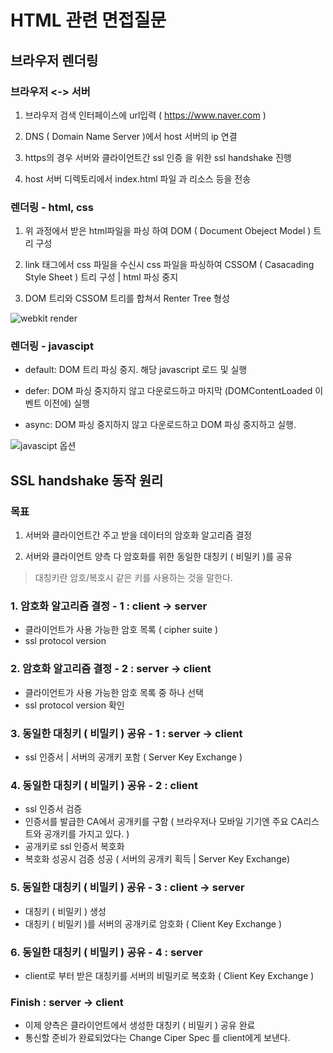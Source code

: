 # HTML 관련 면접질문

## 브라우저 렌더링

### 브라우저 <-> 서버

1. 브라우저 검색 인터페이스에 url입력 ( <https://www.naver.com> )

2. DNS ( Domain Name Server )에서 host 서버의 ip 연결

3. https의 경우 서버와 클라이언트간 ssl 인증 을 위한 ssl handshake 진행

4. host 서버 디렉토리에서 index.html 파일 과 리소스 등을 전송

### 렌더링 - html, css

1. 위 과정에서 받은 html파일을 파싱 하여 DOM ( Document Obeject Model ) 트리 구성

2. link 태그에서 css 파일을 수신시 css 파일을 파싱하여 CSSOM ( Casacading Style Sheet ) 트리 구성 | html 파싱 중지

3. DOM 트리와 CSSOM 트리를 합쳐서 Renter Tree 형성

![webkit render](https://taligarsiel.com/Projects/webkitflow.png)

### 렌더링 - javascipt

- default: DOM 트리 파싱 중지. 해당 javascript 로드 및 실행

- defer: DOM 파싱 중지하지 않고 다운로드하고 마지막 (DOMContentLoaded 이벤트 이전에) 실행

- async: DOM 파싱 중지하지 않고 다운로드하고 DOM 파싱 중지하고 실행.

![javascipt 옵션](https://kimlog.me/static/7b56046cd820d53017f5fa7124ba2255/44a54/script_load.png)

## SSL handshake 동작 원리

### 목표

1. 서버와 클라이언트간 주고 받을 데이터의 암호화 알고리즘 결정

2. 서버와 클라이언트 양측 다 암호화를 위한 동일한 대칭키 ( 비밀키 )를 공유

> 대칭키란 암호/복호시 같은 키를 사용하는 것을 말한다.

### 1. 암호화 알고리즘 결정 - 1 : client -> server

- 클라이언트가 사용 가능한 암호 목록 ( cipher suite )
- ssl protocol version

### 2. 암호화 알고리즘 결정 - 2 : server -> client

- 클라이언트가 사용 가능한 암호 목록 중 하나 선택
- ssl protocol version 확인

### 3. 동일한 대칭키 ( 비밀키 ) 공유 - 1 : server -> client

- ssl 인증서 | 서버의 공개키 포함 ( Server Key Exchange )

### 4. 동일한 대칭키 ( 비밀키 ) 공유 - 2 : client

- ssl 인증서 검증
- 인증서를 발급한 CA에서 공개키를 구함 ( 브라우저나 모바일 기기엔 주요 CA리스트와 공개키를 가지고 있다. )
- 공개키로 ssl 인증서 복호화
- 복호화 성공시 검증 성공 ( 서버의 공개키 획득 | Server Key Exchange)

### 5. 동일한 대칭키 ( 비밀키 ) 공유 - 3 : client -> server

- 대칭키 ( 비밀키 ) 생성
- 대칭키 ( 비밀키 )를 서버의 공개키로 암호화 ( Client Key Exchange )

### 6. 동일한 대칭키 ( 비밀키 ) 공유 - 4 : server

- client로 부터 받은 대칭키를 서버의 비밀키로 복호화 ( Client Key Exchange )

### Finish : server -> client

- 이제 양측은 클라이언트에서 생성한 대칭키 ( 비밀키 ) 공유 완료
- 통신할 준비가 완료되었다는 Change Ciper Spec 를 client에게 보낸다.
